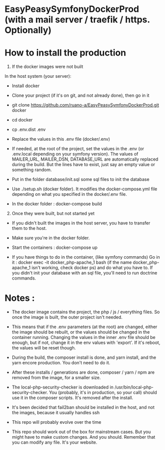 # EasyPeasySymfonyDockerProd (with a mail server / traefik / https. Optionally)

# How to install the production

1) If the docker images were not built

In the host system (your server):

* Install docker

* Clone your project (if it's on git, and not already done), then go in it

* git clone https://github.com/ruano-a/EasyPeasySymfonyDockerProd.git docker

* cd docker

* cp .env.dist .env

* Replace the values in this .env file (docker/.env)

* If needed, at the root of the project, set the values in the .env (or .env.local depending on your symfony version). The values of MAILER_URL, MAILER_DSN, DATABASE_URL are automatically replaced during the build. But the lines have to exist, just say an empty value or something random.

* Put in the folder database/init.sql some sql files to init the database

* Use ./setup.sh (docker folder). It modifies the docker-compose.yml file depending on what you specified in the docker/.env file.

* In the docker folder : docker-compose build

2) Once they were built, but not started yet

* If you didn't built the images in the host server, you have to transfer them to the host.

* Make sure you're in the docker folder.

* Start the containers : docker-compose up

* If you have things to do in the container, (like symfony commands) Go in it : docker exec -it docker_php-apache_1 bash (if the name docker_php-apache_1 isn't working, check docker ps) and do what you have to. If you didn't init your database with an sql file, you'll need to run doctrine commands.

# Notes :

* The docker image contains the project, the php / js / everything files. So once the image is built, the outer project isn't needed.

* This means that if the .env parameters (at the root) are changed, either the image should be rebuilt, or the values should be changed in the container running. Changing the values in the inner .env file should be enough, but if not, change it in the env values with 'export'. If it's reboot, the values will be reset though.

* During the build, the composer install is done, and yarn install, and the yarn encore production. You don't need to do it.

* After these installs / generations are done, composer / yarn / npm are removed from the image, for a smaller size.

* The local-php-security-checker is downloaded in /usr/bin/local-php-security-checker. You (probably, it's in production, so your call) should use it in the composer scripts. It's removed after the install.

* It's been decided that fail2ban should be installed in the host, and not the images, because it usually handles ssh

* This repo will probably evolve over the time

* This repo should work out of the box for mainstream cases. But you might have to make custom changes. And you should. Remember that you can modify any file. It's your website.
